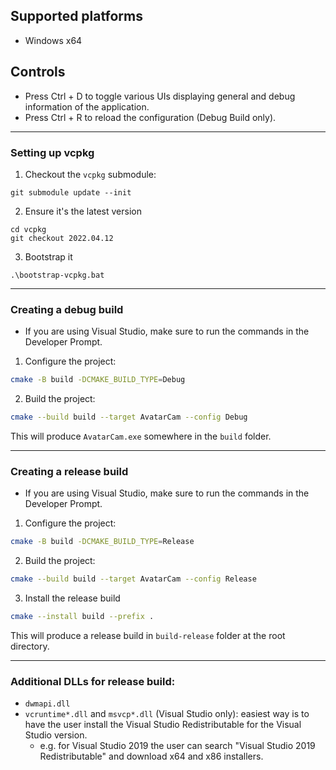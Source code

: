 ## Supported platforms

- Windows x64

## Controls

- Press Ctrl + D to toggle various UIs displaying general and debug information of the application.
- Press Ctrl + R to reload the configuration (Debug Build only).

---

### Setting up vcpkg

1. Checkout the `vcpkg` submodule:

```
git submodule update --init
```

2. Ensure it's the latest version

```
cd vcpkg
git checkout 2022.04.12
```

3. Bootstrap it

```
.\bootstrap-vcpkg.bat
```

---

### Creating a debug build

- If you are using Visual Studio, make sure to run the commands in the Developer Prompt.

1. Configure the project:

```sh
cmake -B build -DCMAKE_BUILD_TYPE=Debug
```

2. Build the project:

```sh
cmake --build build --target AvatarCam --config Debug
```

This will produce `AvatarCam.exe` somewhere in the `build` folder.

---

### Creating a release build

- If you are using Visual Studio, make sure to run the commands in the Developer Prompt.

1. Configure the project:

```sh
cmake -B build -DCMAKE_BUILD_TYPE=Release
```

2. Build the project:

```sh
cmake --build build --target AvatarCam --config Release
```

3. Install the release build

```sh
cmake --install build --prefix .
```

This will produce a release build in `build-release` folder at the root directory.

---

### Additional DLLs for release build:

- `dwmapi.dll`
- `vcruntime*.dll` and `msvcp*.dll` (Visual Studio only): easiest way is to have the user install the Visual Studio Redistributable for the Visual Studio version.
  - e.g. for Visual Studio 2019 the user can search "Visual Studio 2019 Redistributable" and download x64 and x86 installers.
